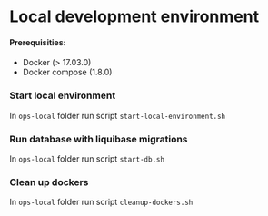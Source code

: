 # Local development environment

#### Prerequisities:
* Docker (> 17.03.0)
* Docker compose (1.8.0)

### Start local environment
In `ops-local` folder run script `start-local-environment.sh`

### Run database with liquibase migrations
In `ops-local` folder run script `start-db.sh`

### Clean up dockers
In `ops-local` folder run script `cleanup-dockers.sh`